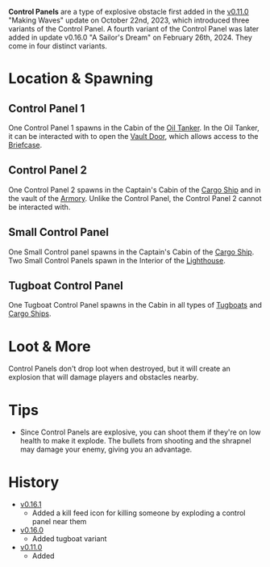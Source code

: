 **Control Panels** are a type of explosive obstacle first added in the [v0.11.0](https://github.com/HasangerGames/suroi/releases/tag/v0.11.0) "Making Waves" update on October 22nd, 2023, which introduced three variants of the Control Panel. A fourth variant of the Control Panel was later added in update v0.16.0 "A Sailor's Dream" on February 26th, 2024. They come in four distinct variants.

# Location & Spawning

## Control Panel 1

One Control Panel 1 spawns in the Cabin of the [Oil Tanker](/buildings/oil_tanker). In the Oil Tanker, it can be interacted with to open the [Vault Door](/obstacles/doors), which allows access to the [Briefcase](/obstacles/briefcase).

## Control Panel 2

One Control Panel 2 spawns in the Captain's Cabin of the [Cargo Ship](/buildings/cargo_ship) and in the vault of the [Armory](/buildings/armory). Unlike the Control Panel, the Control Panel 2 cannot be interacted with.

## Small Control Panel

One Small Control panel spawns in the Captain's Cabin of the [Cargo Ship](/buildings/cargo_ship). Two Small Control Panels spawn in the Interior of the [Lighthouse](/buildings/lighthouse).

## Tugboat Control Panel

One Tugboat Control Panel spawns in the Cabin in all types of [Tugboats](/buildings/tugboats) and [Cargo Ships](buildings/cargo_ship).

# Loot & More

Control Panels don't drop loot when destroyed, but it will create an explosion that will damage players and obstacles nearby.

# Tips

- Since Control Panels are explosive, you can shoot them if they're on low health to make it explode. The bullets from shooting and the shrapnel may damage your enemy, giving you an advantage.

# History

- [v0.16.1](https://github.com/HasangerGames/suroi/releases/tag/v0.16.1)
  - Added a kill feed icon for killing someone by exploding a control panel near them
- [v0.16.0](https://github.com/HasangerGames/suroi/releases/tag/v0.16.0)
  - Added tugboat variant
- [v0.11.0](https://github.com/HasangerGames/suroi/releases/tag/v0.11.0)
  - Added
